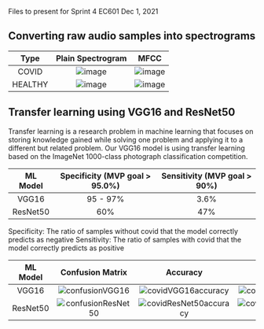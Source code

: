 Files to present for Sprint 4 EC601 Dec 1, 2021
## Converting raw audio samples into spectrograms
Type    | Plain Spectrogram     |  MFCC |
:---------------:|:-------------------------:|:-------------------------:
COVID | ![image](https://user-images.githubusercontent.com/74585697/144285793-0fd55688-95ed-4703-aa18-e5364c369021.png)|![image](https://user-images.githubusercontent.com/74585697/144285865-28af373e-44d0-4126-b5a1-c3542ab32868.png)
HEALTHY | ![image](https://user-images.githubusercontent.com/74585697/144285938-829c52a3-ee88-48d9-aab1-ae1b255fff56.png)|![image](https://user-images.githubusercontent.com/74585697/144285986-352f57e0-a642-40cd-a2e1-420e88a296f6.png)

## Transfer learning using VGG16 and ResNet50
Transfer learning is a research problem in machine learning that focuses on storing knowledge gained while solving one problem and applying it to a different but related problem. Our VGG16 model is using transfer learning based on the ImageNet 1000-class photograph classification competition.

ML Model   | Specificity  (MVP goal > 95.0%)   |  Sensitivity (MVP goal > 90%)
:---------------:|:-------------------------:|:-------------------------:
VGG16 | 95 - 97% | 3.6%
ResNet50 | 60% | 47%

Specificity: The ratio of samples without covid that the model correctly predicts as negative
Sensitivity: The ratio of samples with covid that the model correctly predicts as positive

ML Model   | Confusion Matrix     |  Accuracy | Loss
:---------------:|:-------------------------:|:-------------------------:|:---------------------:
VGG16 | ![confusionVGG16](https://user-images.githubusercontent.com/74585697/144160213-22a3a5bc-d596-40c8-a6de-be4ab80080c9.png) | ![covidVGG16accuracy](https://user-images.githubusercontent.com/74585697/144160320-bf882314-a65f-40bb-8136-1b53ab534bf6.png) | ![covidVGG16loss](https://user-images.githubusercontent.com/74585697/144160601-25f3c118-2d12-4a1a-ba1f-0af5e1d3b97b.png)
ResNet50 | ![confusionResNet50](https://user-images.githubusercontent.com/74585697/144161272-8024bc2a-4901-400d-b588-6e41745184d9.png) | ![covidResNet50accuracy](https://user-images.githubusercontent.com/74585697/144161313-ca10ad59-e594-4912-9eeb-78194c2ac806.png) | ![covidResNet50loss](https://user-images.githubusercontent.com/74585697/144161329-5958d57b-3af9-434e-87eb-e267fe2c5a30.png) | NULL




